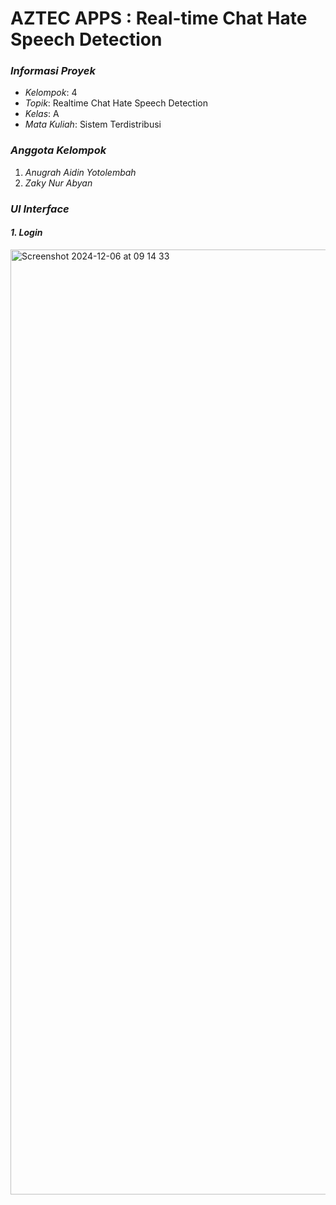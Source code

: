 # AZTEC APPS :  Real-time Chat Hate Speech Detection 

### *Informasi Proyek*
- *Kelompok*: 4  
- *Topik*: Realtime Chat Hate Speech Detection  
- *Kelas*: A  
- *Mata Kuliah*: Sistem Terdistribusi  

### *Anggota Kelompok*
1. *Anugrah Aidin Yotolembah*  
2. *Zaky Nur Abyan*

### *UI Interface*

#### *1. Login*
<img width="1512" alt="Screenshot 2024-12-06 at 09 14 33" src="https://github.com/user-attachments/assets/cbbedb20-b1c2-4acc-bdb6-2d6162cc8431">
